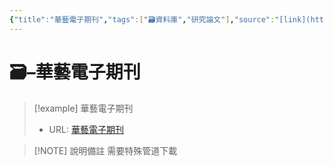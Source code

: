 ```yaml
---
{"title":"華藝電子期刊","tags":["🗃️資料庫","研究論文"],"source":"[link](https://www.airitilibrary.com/)","note":"需要特殊管道下載","platform":"華藝","type":["🗃️資料庫"],"create-date":"2025-05-29 21:16","dg-publish":true,"permalink":"/交流/06-2025-One Piece/🗃️ 資料庫清單（整理中）/華藝電子期刊/","dgPassFrontmatter":true,"created":"2025-05-29T12:21:56.667+08:00","updated":"2025-05-29T21:16:19.296+08:00"}
---
```




# 🗃️–華藝電子期刊



> [!example] 華藝電子期刊
> - URL: [華藝電子期刊](https://www.airitilibrary.com/)



> [!NOTE] 說明備註
> 需要特殊管道下載


